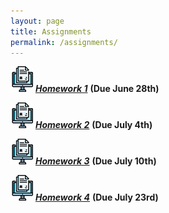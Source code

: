 ```yaml
---
layout: page
title: Assignments
permalink: /assignments/
---
```


![homework](/assets/hw.jpg) [***Homework 1***](https://markwolfeman.github.io/ist538/assignments/homework1.html) **(Due June 28th)**

![homework](/assets/hw.jpg) [***Homework 2***](https://markwolfeman.github.io/ist538/assignments/homework2.html) **(Due July 4th)**

![homework](/assets/hw.jpg) [***Homework 3***](https://markwolfeman.github.io/ist538/assignments/homework3.html) **(Due July 10th)**

![homework](/assets/hw.jpg) [***Homework 4***](https://markwolfeman.github.io/ist538/assignments/homework4.html) **(Due July 23rd)**

